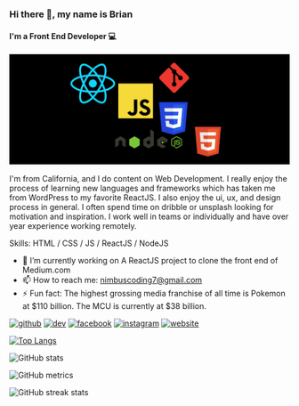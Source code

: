 ### Hi there 👋, my name is Brian
#### I'm a Front End Developer 💻 
<img src='/banner.png'>

I'm from California, and I do content on Web Development. I really enjoy the process of learning new languages and frameworks which has taken me from WordPress to my favorite ReactJS. I also enjoy the ui, ux, and design process in general. I often spend time on dribble or unsplash looking for motivation and inspiration. I work well in teams or individually and have over year experience working remotely. 

Skills: HTML / CSS / JS / ReactJS / NodeJS 

- 🔭 I’m currently working on A ReactJS project to clone the front end of Medium.com 
- 📫 How to reach me: nimbuscoding7@gmail.com 
- ⚡ Fun fact: The highest grossing media franchise of all time is Pokemon at $110 billion. The MCU is currently at $38 billion. 


[<img src='https://cdn.jsdelivr.net/npm/simple-icons@3.0.1/icons/github.svg' alt='github' height='40'>](https://github.com/bspence205)  [<img src='https://cdn.jsdelivr.net/npm/simple-icons@3.0.1/icons/dev-dot-to.svg' alt='dev' height='40'>](https://dev.to/bspence205)  [<img src='https://cdn.jsdelivr.net/npm/simple-icons@3.0.1/icons/facebook.svg' alt='facebook' height='40'>](https://www.facebook.com/brian.spencer.9828)  [<img src='https://cdn.jsdelivr.net/npm/simple-icons@3.0.1/icons/instagram.svg' alt='instagram' height='40'>](https://www.instagram.com/nimbuscoding/)  [<img src='https://cdn.jsdelivr.net/npm/simple-icons@3.0.1/icons/icloud.svg' alt='website' height='40'>](https://upbeat-sammet-d2ce24.netlify.app)  

[![Top Langs](https://github-readme-stats.vercel.app/api/top-langs/?username=bspence205)](https://github.com/anuraghazra/github-readme-stats)

![GitHub stats](https://github-readme-stats.vercel.app/api?username=bspence205&show_icons=true&count_private=true)  

![GitHub metrics](https://metrics.lecoq.io/bspence205)  

![GitHub streak stats](https://github-readme-streak-stats.herokuapp.com/?user=bspence205)  

